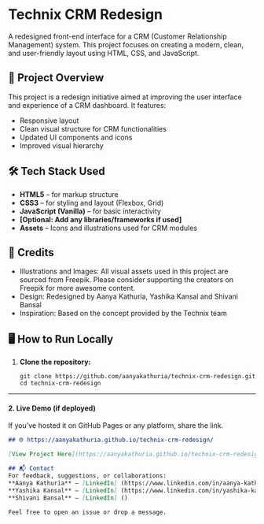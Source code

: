 # Technix CRM Redesign

A redesigned front-end interface for a CRM (Customer Relationship Management) system. This project focuses on creating a modern, clean, and user-friendly layout using HTML, CSS, and JavaScript.

## 🚀 Project Overview

This project is a redesign initiative aimed at improving the user interface and experience of a CRM dashboard. It features:
- Responsive layout
- Clean visual structure for CRM functionalities
- Updated UI components and icons
- Improved visual hierarchy

## 🛠️ Tech Stack Used

- **HTML5** – for markup structure
- **CSS3** – for styling and layout (Flexbox, Grid)
- **JavaScript (Vanilla)** – for basic interactivity
- **[Optional: Add any libraries/frameworks if used]**
- **Assets** – Icons and illustrations used for CRM modules

## 📁 Credits
- Illustrations and Images: All visual assets used in this project are sourced from Freepik.
Please consider supporting the creators on Freepik for more awesome content.
- Design: Redesigned by Aanya Kathuria, Yashika Kansal and Shivani Bansal
- Inspiration: Based on the concept provided by the Technix team

## 🖥️ How to Run Locally

1. **Clone the repository:**
   ``` on terminal
   git clone https://github.com/aanyakathuria/technix-crm-redesign.git
   cd technix-crm-redesign
---
#### 2. **Live Demo (if deployed)**  
If you’ve hosted it on GitHub Pages or any platform, share the link.

```markdown
## 🌐 https://aanyakathuria.github.io/technix-crm-redesign/

[View Project Here](https://aanyakathuria.github.io/technix-crm-redesign/)

## 📬 Contact
For feedback, suggestions, or collaborations:  
**Aanya Kathuria** – [LinkedIn] (https://www.linkedin.com/in/aanya-kathuria-6071a8326/)
**Yashika Kansal** – [LinkedIn] (https://www.linkedin.com/in/yashika-kansal-1829b7233/)
**Shivani Bansal** – [LinkedIn] ()

Feel free to open an issue or drop a message.







